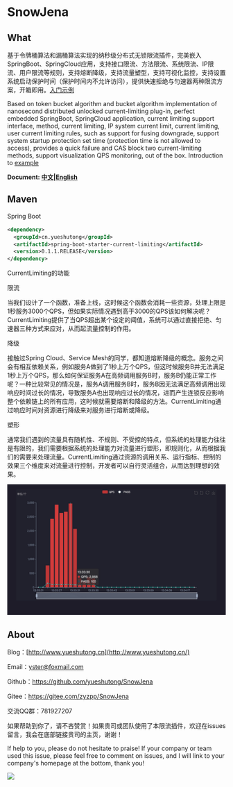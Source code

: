 # SnowJena

## What

基于令牌桶算法和漏桶算法实现的纳秒级分布式无锁限流插件，完美嵌入SpringBoot、SpringCloud应用，支持接口限流、方法限流、系统限流、IP限流、用户限流等规则，支持熔断降级，支持流量塑型，支持可视化监控，支持设置系统启动保护时间（保护时间内不允许访问），提供快速拒绝与匀速器两种限流方案，开箱即用。[入门示例](https://github.com/yueshutong/SnowJena/wiki/%E5%A6%82%E4%BD%95%E5%AF%B9CurrentLimiting%E8%BF%9B%E8%A1%8C%E9%99%90%E6%B5%81%E6%B5%8B%E8%AF%95%EF%BC%9F)

Based on token bucket algorithm and bucket algorithm implementation of nanosecond distributed unlocked current-limiting plug-in, perfect embedded SpringBoot, SpringCloud application, current limiting support interface, method, current limiting, IP system current limit, current limiting, user current limiting rules, such as support for fusing downgrade, support system startup protection set time (protection time is not allowed to access), provides a quick failure and CAS block two current-limiting methods, support visualization QPS monitoring, out of the box. Introduction to [example](https://github.com/yueshutong/SnowJena/wiki/%E5%A6%82%E4%BD%95%E5%AF%B9CurrentLimiting%E8%BF%9B%E8%A1%8C%E9%99%90%E6%B5%81%E6%B5%8B%E8%AF%95%EF%BC%9F)

**Document: [中文](https://yueshutong.github.io/SnowJena/README_CN)|[English](https://yueshutong.github.io/SnowJena/README_EN)**

## Maven

Spring Boot
```xml
<dependency>
  <groupId>cn.yueshutong</groupId>
  <artifactId>spring-boot-starter-current-limiting</artifactId>
  <version>0.1.1.RELEASE</version>
</dependency>
```
CurrentLimiting的功能

限流

当我们设计了一个函数，准备上线，这时候这个函数会消耗一些资源，处理上限是1秒服务3000个QPS，但如果实际情况遇到高于3000的QPS该如何解决呢？CurrentLimiting提供了当QPS超出某个设定的阈值，系统可以通过直接拒绝、匀速器三种方式来应对，从而起流量控制的作用。

降级

接触过Spring Cloud、Service Mesh的同学，都知道熔断降级的概念。服务之间会有相互依赖关系，例如服务A做到了1秒上万个QPS，但这时候服务B并无法满足1秒上万个QPS，那么如何保证服务A在高频调用服务B时，服务B仍能正常工作呢？一种比较常见的情况是，服务A调用服务B时，服务B因无法满足高频调用出现响应时间过长的情况，导致服务A也出现响应过长的情况，进而产生连锁反应影响整个依赖链上的所有应用，这时候就需要熔断和降级的方法。CurrentLimiting通过响应时间对资源进行降级来对服务进行熔断或降级。

塑形

通常我们遇到的流量具有随机性、不规则、不受控的特点，但系统的处理能力往往是有限的，我们需要根据系统的处理能力对流量进行塑形，即规则化，从而根据我们的需要来处理流量。CurrentLimiting通过资源的调用关系、运行指标、控制的效果三个维度来对流量进行控制，开发者可以自行灵活组合，从而达到理想的效果。

![](./picture/monitor.jpg)

## About

Blog：[http://www.yueshutong.cn](http://www.yueshutong.cn/)

Email：[yster@foxmail.com](mailto:yster@foxmail.com)

Github：<https://github.com/yueshutong/SnowJena>

Gitee：<https://gitee.com/zyzpp/SnowJena>

交流QQ群：781927207

如果帮助到你了，请不吝赞赏！如果贵司或团队使用了本限流插件，欢迎在issues留言，我会在底部链接贵司的主页，谢谢！

If help to you, please do not hesitate to praise! If your company or team used this issue, please feel free to comment on issues, and I will link to your company's homepage at the bottom, thank you!

<img src="https://gitee.com/zyzpp/Doctor/raw/master/picture/%E8%B5%9E%E8%B5%8F%E7%A0%81.png" width="300px">
